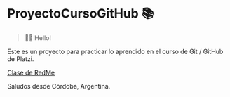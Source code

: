 # ProyectoCursoGitHub  📚

> 🙋‍♀️ Hello!

Este es un proyecto para practicar lo aprendido 
en el curso de Git / GitHub de Platzi.  

[Clase de RedMe](https://platzi.com/clases/1557-git-github/19977-readmemd-es-una-excelente-practica/ "Clase de RedMe")

Saludos desde Córdoba, Argentina.
